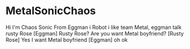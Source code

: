 # MetalSonicChaos
Hi I'm Chaos Sonic From Eggman i Robot i like team Metal, eggman talk rusty Rose [Eggman] Rusty Rose? Are you want Metal boyfriend? [Rusty Rose] Yes I want Metal boyfriend [Eggman] oh ok
